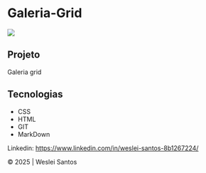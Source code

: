 # Galeria-Grid
![](Captura%20de%20Tela%202025-03-07%20às%2008.28.39.png)

## Projeto
Galeria grid

## Tecnologias
* CSS
* HTML
* GIT
* MarkDown

Linkedin: https://www.linkedin.com/in/weslei-santos-8b1267224/

&copy; 2025 | Weslei Santos